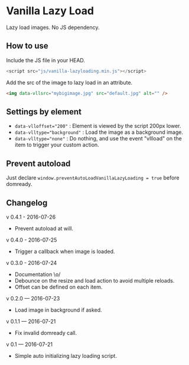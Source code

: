 # Vanilla Lazy Load

Lazy load images. No JS dependency.

## How to use

Include the JS file in your HEAD.

```javascript
<script src="js/vanilla-lazyloading.min.js"></script>
```

Add the src of the image to lazy load in an attribute.

```html
<img data-vllsrc="mybigimage.jpg" src="default.jpg" alt="" />
```

## Settings by element

* `data-vlloffset="200"` : Element is viewed by the script 200px lower.
* `data-vlltype="background"` : Load the image as a background image.
* `data-vlltype="none"` : Do nothing, and use the event "vllload" on the item to trigger your custom action.

## Prevent autoload

Just declare `window.preventAutoLoadVanillaLazyLoading = true` before domready.

## Changelog

v 0.4.1 - 2016-07-26
* Prevent autoload at will.

v 0.4.0 - 2016-07-25
* Trigger a callback when image is loaded.

v 0.3.0 - 2016-07-24
* Documentation \o/
* Debounce on the resize and load action to avoid multiple reloads.
* Offset can be defined on each item.

v 0.2.0 — 2016-07-23
* Load image in background if asked.

v 0.1.1 — 2016-07-21
* Fix invalid domready call.

v 0.1 — 2016-07-21
* Simple auto initializing lazy loading script.
